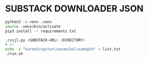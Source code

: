 # SUBSTACK DOWNLOADER JSON

```sh
python3 -m venv .venv
source .venv/bin/activate
pip3 install -r requirements.txt
```

```sh
./ssjl.py <SUBSTACK-URL> <DIRECTORY>
# or
echo -e "karenkingston\nanamihalceamdphd" > list.txt
./run.sh
```

